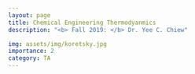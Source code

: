 ```yaml
---
layout: page
title: Chemical Engineering Thermodyanmics
description: "<b> Fall 2019: </b> Dr. Yee C. Chiew"  

img: assets/img/koretsky.jpg
importance: 2
category: TA
---
```

